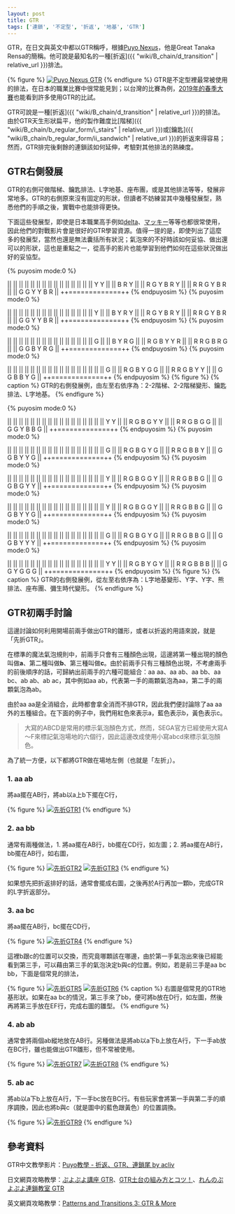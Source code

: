 ```yaml
---
layout: post
title: GTR
tags: ['連鎖', '不定型', '折返', '地基', 'GTR']
---
```


GTR，在日文與英文中都以GTR稱呼，根據[Puyo Nexus](https://puyonexus.com/wiki/Patterns_and_Transitions_3:_GTR_%26_More)，他是Great Tanaka Rensa的簡稱。他可說是最知名的一種[折返]({{ "wiki/B_chain/d_transition" | relative_url }})排法。

{% figure %}
[![Puyo Nexus GTR](https://i.imgur.com/mrIb5bv.jpg)](https://puyonexus.com/chainsim/chain/LR1Wi)
{% endfigure %}
GTR是不定型裡最常被使用的排法，在日本的職業比賽中很常能見到；以台灣的比賽為例，[2019年的春季大賽](https://www.youtube.com/watch?v=PixL7IC_klA)也能看到許多使用GTR的比試。

GTR可說是一種[折返]({{ "wiki/B_chain/d_transition" | relative_url }})的排法。由於GTR天生形狀扁平，他的製作難度比[階梯]({{ "wiki/B_chain/b_regular_form/i_stairs" | relative_url }})或[鑰匙]({{ "wiki/B_chain/b_regular_form/ii_sandwich" | relative_url }})的折返來得容易；然而，GTR排完後剩餘的連鎖該如何延伸，考驗對其他排法的熟練度。 

## GTR右側發展

GTR的右側可做階梯、鑰匙排法、L字地基、座布團，或是其他排法等等，發展非常地多。GTR的右側原來沒有固定的形狀，但讀者不妨練習其中幾種發展型，熟悉他們的手順之後，實戰中也能排得更快。

下面這些發展型，即使是日本職業高手例如[delta](https://www.youtube.com/channel/UCjp023TT_em1TG7WnSKNG9w)、[マッキー](https://www.youtube.com/channel/UCuu-QRKPWp6yomlvygXcQbQ)等等也都很常使用，因此他們的對戰影片會是很好的GTR學習資源。值得一提的是，即使列出了這麼多的發展型，當然也還是無法囊括所有狀況；氣泡來的不好時該如何妥協、做出還可以的形狀，這也是重點之一，從高手的影片也能學習到他們如何在這些狀況做出好的妥協型。

{% puyosim mode:0 %}
                 
||             ||
||             ||
||             ||
||             ||
||             ||
||             ||
||             ||
||       Y Y   ||
||       B R Y ||
|| R G Y B R Y ||
|| R R G Y B R ||
|| G G Y Y B R ||
++=============++
{% endpuyosim %}
{% puyosim mode:0 %}
                 
||             ||
||             ||
||             ||
||             ||
||             ||
||             ||
||             ||
||         Y   ||
||     B Y R Y ||
|| R G Y B R Y ||
|| R R G Y B R ||
|| G G Y Y B R ||
++=============++
{% endpuyosim %}
{% puyosim mode:0 %}
                 
||             ||
||             ||
||             ||
||             ||
||             ||
||             ||
||             ||
||           G ||
||     B Y R G ||
|| R G B Y Y R ||
|| R R G B R G ||
|| G G B Y R G ||
++=============++
{% endpuyosim %}
{% puyosim mode:0 %}
                 
||             ||
||             ||
||             ||
||             ||
||             ||
||             ||
||             ||
||             ||
||           G ||
|| R G B Y G G ||
|| R R G B Y Y ||
|| G G B B Y G ||
++=============++
{% endpuyosim %}
{% figure %}
{% caption %}
GTR的右側發展例，由左至右依序為：2-2階梯、2-2階梯變形、鑰匙排法、L字地基。
{% endfigure %}

{% puyosim mode:0 %}
                 
||             ||
||             ||
||             ||
||             ||
||             ||
||             ||
||             ||
||             ||
||       Y   Y ||
|| R G B G Y Y ||
|| R R G B G G ||
|| G G Y B B G ||
++=============++
{% endpuyosim %}
{% puyosim mode:0 %}
                 
||             ||
||             ||
||             ||
||             ||
||             ||
||             ||
||             ||
||             ||
||         G   ||
|| R G B G Y G ||
|| R R G B B Y ||
|| G G B Y Y G ||
++=============++
{% endpuyosim %}
{% puyosim mode:0 %}
                 
||             ||
||             ||
||             ||
||             ||
||             ||
||             ||
||             ||
||             ||
||           Y ||
|| R G B G G Y ||
|| R R G B B G ||
|| G G B G Y Y ||
++=============++
{% endpuyosim %}
{% puyosim mode:0 %}
                 
||             ||
||             ||
||             ||
||             ||
||             ||
||             ||
||             ||
||             ||
||           Y ||
|| R G B G G Y ||
|| R R G B B G ||
|| G G B Y Y G ||
++=============++
{% endpuyosim %}
{% puyosim mode:0 %}
                 
||             ||
||             ||
||             ||
||             ||
||             ||
||             ||
||             ||
||             ||
||         G   ||
|| R G B G Y G ||
|| R R G B B G ||
|| G G B Y Y Y ||
++=============++
{% endpuyosim %}
{% puyosim mode:0 %}
                 
||             ||
||             ||
||             ||
||             ||
||             ||
||             ||
||             ||
||             ||
||         Y Y ||
|| R G B Y G Y ||
|| R R G B B B ||
|| G G Y G G G ||
++=============++
{% endpuyosim %}
{% figure %}
{% caption %}
GTR的右側發展例，從左至右依序為：L字地基變形、Y字、Y字、熊排法、座布團、彌生時代變形。
{% endfigure %}


## GTR初兩手討論

這邊討論如何利用開場前兩手做出GTR的雛形，或者以折返的用語來說，就是「先折GTR」。

在標準的魔法氣泡規則中，前兩手只會有三種顏色出現，這邊將第一種出現的顏色叫做**a**、第二種叫做**b**、第三種叫做**c**。由於前兩手只有三種顏色出現，不考慮兩手的前後順序的話，可歸納出前兩手的六種可能組合：aa aa、aa ab、aa bb、aa bc、ab ab、ab ac，其中例如aa ab，代表第一手的兩顆氣泡為aa，第二手的兩顆氣泡為ab。

由於aa aa是全消組合，此時都會拿全消而不排GTR，因此我們便討論除了aa aa外的五種組合。在下面的例子中，我們用紅色來表示a，藍色表示b，黃色表示c。

> 大寫的ABCD是常用的標示氣泡顏色方式，然而，SEGA官方已經使用大寫A～F來標記氣泡場地的六個行，因此這邊改成使用小寫abcd來標示氣泡顏色。

為了統一方便，以下都將GTR做在場地左側（也就是「左折」）。

### 1. aa ab

將aa擺在AB行，將ab以a上b下擺在C行，

{% figure %}
[![先折GTR1](https://i.imgur.com/VDsgZTN.jpg)](https://puyonexus.com/chainsim/chain/ViDLo)
{% endfigure %}

### 2. aa bb

通常有兩種做法，1. 將aa擺在AB行，bb擺在CD行，如左圖；2. 將aa擺在AB行，bb擺在AB行，如右圖，

{% figure %}
[![先折GTR2](https://i.imgur.com/2tTSZj6.jpg)](https://puyonexus.com/chainsim/chain/KeonK)
[![先折GTR3](https://i.imgur.com/s1ZjTuN.jpg)](https://puyonexus.com/chainsim/chain/xDPa4)
{% endfigure %}

如果想先把折返排好的話，通常會擺成右圖，之後再於A行再加一顆b，完成GTR的L字折返部分。

### 3. aa bc

將aa擺在AB行，bc擺在CD行，

{% figure %}
[![先折GTR4](https://i.imgur.com/ABcYYZX.jpg)](https://puyonexus.com/chainsim/chain/6dT2a)
{% endfigure %}

這裡b跟c的位置可以交換，而究竟哪顆該在哪邊，由於第一手氣泡出來後已經能看到第三手，可以藉由第三手的氣泡決定b與c的位置。例如，若是前三手是aa bc bb，下面是個常見的排法，

{% figure %}
[![先折GTR5](https://i.imgur.com/qLUq4jI.jpg)](https://puyonexus.com/chainsim/chain/6LeVF)
[![先折GTR6](https://i.imgur.com/6cBC60e.jpg)](https://puyonexus.com/chainsim/chain/Engwv)
{% caption %}
右圖是個常見的GTR地基形狀。如果在aa bc的情況，第三手來了bb，便可將b放在D行，如左圖，然後再將第三手放在EF行，完成右圖的雛型。
{% endfigure %}

### 4. ab ab

通常會將兩個ab縱地放在AB行。另種做法是將ab以a下b上放在A行，下一手ab放在BC行，雖也能做出GTR雛形，但不常被使用。

{% figure %}
[![先折GTR7](https://i.imgur.com/76JfDVH.jpg)](https://puyonexus.com/chainsim/chain/xDPa4)
[![先折GTR8](https://i.imgur.com/ajqa3wh.jpg)](https://puyonexus.com/chainsim/chain/K65mA)
{% endfigure %}

### 5. ab ac

將ab以a下b上放在A行，下一手bc放在BC行。有些玩家會將第一手與第二手的順序調換，因此也將b與c（就是圖中的藍色跟黃色）的位置調換。

{% figure %}
[![先折GTR9](https://i.imgur.com/qW8RyQI.jpg)](https://puyonexus.com/chainsim/chain/n6jL7)
{% endfigure %}

## 參考資料

GTR中文教學影片：[Puyo教學 - 折返、GTR、連鎖尾 by acliv](https://www.youtube.com/watch?v=VvUC88qDAFg)

日文網頁攻略教學：[ぷよぷよ講座  GTR](http://alg-d.com/game/puyo/chain5.html)、[GTR土台の組み方とコツ！](https://jiyu-cho.com/puyopuyo-gtr)、[れんのぷよぷよ連鎖教室 GTR](http://ren-channnel.com/gtr/)

英文網頁攻略教學：[Patterns and Transitions 3: GTR & More](https://puyonexus.com/wiki/Patterns_and_Transitions_3:_GTR_%26_More)
